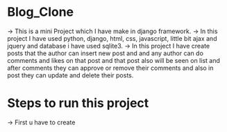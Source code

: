 # Blog_Clone

-> This is a mini Project which I have make in django framework.
-> In this project I have used python, django, html, css, javascript, little bit ajax and jquery and database i have used sqlite3.
-> In this project I have create posts that the author can insert new post and and any author can do comments and likes on that 
   post and that post also will be seen on list and after comments they can approve or remove their comments and also in post they
   can update and delete their posts. 

 #  Steps to run this project
 -> First u have to create
